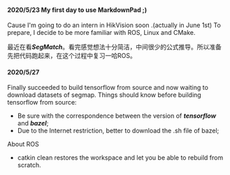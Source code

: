 #### 2020/5/23 My first day to use MarkdownPad ;)
Cause I'm going to do an intern in HikVision soon .(actually in June 1st) To prepare, I decide to be more familiar with ROS, Linux and CMake.

最近在看***SegMatch***。看完感觉想法十分简洁，中间很少的公式推导。所以准备先把代码跑起来，在这个过程中复习一哈ROS。

#### 2020/5/27
Finally succeeded to build tensorflow from source and now waiting to download datasets of segmap.
Things should know before building tensorflow from source:
* Be sure with the correspondence between the version of ***tensorflow*** and ***bazel***;
* Due to the Internet restriction, better to download the .sh file of bazel;

About ROS
* catkin clean restores the workspace and let you be able to rebuild from scratch.
